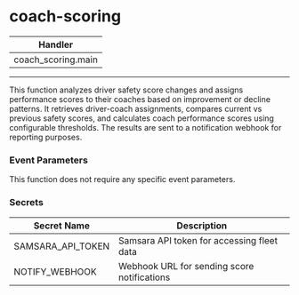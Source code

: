 # coach-scoring

| Handler               |
| --------------------- |
| coach_scoring.main    |

---

This function analyzes driver safety score changes and assigns performance scores to their coaches based on improvement or decline patterns. It retrieves driver-coach assignments, compares current vs previous safety scores, and calculates coach performance scores using configurable thresholds. The results are sent to a notification webhook for reporting purposes.

### Event Parameters

This function does not require any specific event parameters.

### Secrets

| Secret Name         | Description                                    |
| ------------------- | ---------------------------------------------- |
| SAMSARA_API_TOKEN   | Samsara API token for accessing fleet data    |
| NOTIFY_WEBHOOK      | Webhook URL for sending score notifications   |